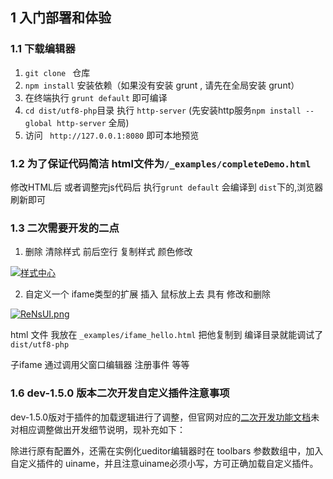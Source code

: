 
## 1 入门部署和体验

### 1.1 下载编辑器

1. `git clone ` 仓库
2. `npm install` 安装依赖（如果没有安装 grunt , 请先在全局安装 grunt）
3. 在终端执行 `grunt default` 即可编译
4. `cd dist/utf8-php`目录 执行 `http-server` (先安装http服务`npm install --global http-server` 全局) 
5. 访问 ` http://127.0.0.1:8080` 即可本地预览

### 1.2 为了保证代码简洁 html文件为`/_examples/completeDemo.html`
修改HTML后 或者调整完js代码后 执行`grunt default` 会编译到 `dist`下的,浏览器刷新即可

### 1.3 二次需要开发的二点
1. 删除 清除样式 前后空行 复制样式 颜色修改

[![样式中心](https://z3.ax1x.com/2021/06/22/Reto9K.png)](https://imgtu.com/i/Reto9K)

2. 自定义一个 ifame类型的扩展 插入 鼠标放上去 具有 修改和删除

[![ReNsUI.png](https://z3.ax1x.com/2021/06/22/ReNsUI.png)](https://imgtu.com/i/ReNsUI)

html 文件 我放在 `_examples/ifame_hello.html` 把他复制到 编译目录就能调试了 `dist/utf8-php` 

子ifame 通过调用父窗口编辑器 注册事件 等等 


### 1.6 dev-1.5.0 版本二次开发自定义插件注意事项

dev-1.5.0版对于插件的加载逻辑进行了调整，但官网对应的[二次开发功能文档](http://fex.baidu.com/ueditor/#dev-developer)未对相应调整做出开发细节说明，现补充如下：

除进行原有配置外，还需在实例化ueditor编辑器时在 toolbars 参数数组中，加入自定义插件的 uiname，并且注意uiname必须小写，方可正确加载自定义插件。 
